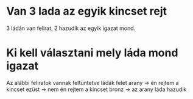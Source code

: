 # Van 3 lada az egyik kincset rejt
3 ládán van felirat, 2 hazudik az egyik igazat mond. 
# Ki kell választani mely láda mond igazat
Az alábbi feliratok vannak feltüntetve  ládák felet
arany -> én rejtem a kincset
ezüst -> nem én rejtem a kincset
bronz -> az arany láda hazudik 

